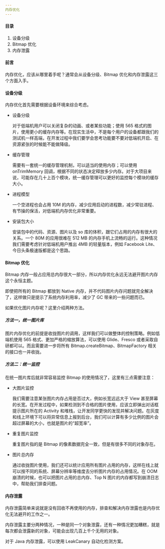 ```yaml
---
内存优化
---
```


#### 目录

1. 设备分级
2. Bitmap 优化
3. 内存泄露

#### 前言

内存优化，应该从哪里着手呢？通常会从设备分级、Bitmap 优化和内存泄露这三个方面入手。

#### 设备分级

内存优化首先需要根据设备环境来综合考虑。

- 设备分级

  对于低端机用户可以关闭复杂的动画、或者某些功能；使用 565 格式的图片，使用更小的缓存内存等。在现实生活中，不是每个用户的设备都跟我们的测试机一样高端，在开发过程中我们要学会思考功能要不要对低端机开启、在资源紧张的时候能不能做降级。

- 缓存管理

  需要有一套统一的缓存管理机制，可以适当的使用内存；可以使用 onTrimMemory 回调，根据不同的状态决定释放多少内存。对于大项目来说，可能存在几十上百个模块，统一缓存管理可以更好的监控每个模块的缓存大小。

- 进程模型

  一个空进程也会占用 10M 的内存，减少应用启动的进程数，减少常驻进程、有节操的保活，对低端机内存优化非常重要。

- 安装包大小

  安装包中的代码、资源、图片以及 so 库的体积，跟它们占用的内存有很大的关系。一个 80M 的应用很难在 512 MB 的内存手机上流畅的运行。这种情况我们需要考虑针对低端机用户推出 4MB 的轻量版本，例如 Facebook Lite、今日头条极速版都是这个思路。


#### Bitmap 优化

Bitmap 内存一般占应用总内存很大一部分，所以内存优化永远无法避开图片内存这个永恒主题。

即使把所有的 Bitmap 都放到 Native 内存，并不代码图片内存问题就完全解决了，这样做只是提示了系统内存利用率，减少了 GC 带来的一些问题而已。

如果优化图片内存呢？这里介绍两种方法。

##### 方法一，统一图片库

图片内存优化的前提是收拢图片的调用，这样我们可以做整体的控制策略。例如低端机使用 565 格式、更加严格的缩放算法，可以使用 Glide、Fresco 或者采取自研都可以。而且需要进一步将所有 Bitmap.createBitmap、BitmapFactory 相关的接口也一并收拢。

##### 方法二：统一监控

在统一图片库后就非常容易监控 Bitmap 的使用情况了，这里有三点需要注意：

- 大图片监控

  我们需要注意某张图片内存占用是否过大，例如长宽远远大于 View 甚至屏幕的长宽。在开发过程中，如果检测到不合格的图片使用，应该立即弹出对话框提示图片所在的 Activity 和堆栈，让开发同学更快的发现并解决问题。在灰度和线上环境下可以将异常信息上报到后台，我们可以计算有多少比例的图片会超过屏幕的大小，也就是图片的“超宽率”。

- 重复图片监控

  重复图片指的是 Bitmap 的像素数据完全一致，但是有很多不同的对象存在。

- 图片总内存

  通过收拢图片使用，我们还可以统计应用所有图片占用的内存，这样在线上就可以按不同的系统、屏幕分辨率等维度去分析图片内存的占用情况。在 OOM 崩溃的时候，也可以把图片占用的总内存、Top N 图片的内存都写到崩溃日志中，帮助我们排查问题。

#### 内存泄露

内存泄露简单来说就是没有回收不再使用的内存，排查和解决内存泄露也是内存优化无法避开的工作之一。

内存泄露主要分两种情况，一种是同一个对象泄露，还有一种情况更加糟糕，就是每次都会泄露新的对象，可能会出现几百上千个无用的对象。

对于 Java 内存泄露，可以使用 LeakCanary 自动化检测方案。